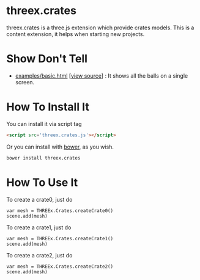 threex.crates
=============

threex.crates is a three.js extension which provide crates models.
This is a content extension, it helps when starting new projects.

Show Don't Tell
===============
* [examples/basic.html](http://jeromeetienne.github.io/threex.crates/examples/basic.html)
\[[view source](https://github.com/jeromeetienne/threex.crates/blob/master/examples/basic.html)\] :
It shows all the balls on a single screen.

How To Install It
=================

You can install it via script tag

```html
<script src='threex.crates.js'></script>
```

Or you can install with [bower](http://bower.io/), as you wish.

```bash
bower install threex.crates
```

How To Use It
=============

To create a crate0, just do

```
var mesh = THREEx.Crates.createCrate0()
scene.add(mesh)
```

To create a crate1, just do

```
var mesh = THREEx.Crates.createCrate1()
scene.add(mesh)
```

To create a crate2, just do

```
var mesh = THREEx.Crates.createCrate2()
scene.add(mesh)
```

